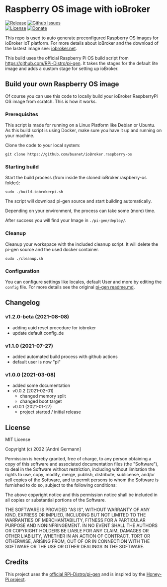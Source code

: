 # Raspberry OS image with ioBroker

[![Release](https://img.shields.io/github/v/release/buanet/ioBroker.raspberry-os)](https://github.com/buanet/ioBroker.raspberry-os/releases)
[![Github Issues](https://img.shields.io/github/issues/buanet/ioBroker.raspberry-os)](https://github.com/buanet/ioBroker.raspberry-os/issues)<br>
[![License](https://img.shields.io/github/license/buanet/ioBroker.raspberry-os)](https://github.com/buanet/ioBroker.raspberry-os/blob/master/LICENSE.md)
[![Donate](https://img.shields.io/badge/donate-paypal-blue)](https://paypal.me/buanet)

This repo is used to auto generate preconfigured Raspberry OS images for ioBroker IoT platform. For more details about ioBroker and the download of the lastest image see: [iobroker.net](https://www.iobroker.net/).

This build uses the official Raspberry Pi OS build script from https://github.com/RPi-Distro/pi-gen. It takes the stages for the default lite image and adds a custom stage for setting up ioBroker.

## Build your own Raspberry OS image
Of course you can use this code to locally build your ioBroker RaspberryPi OS image from scratch.
This is how it works.

### Prerequisites
This script is made for running on a Linux Platform like Debian or Ubuntu.
As this build script is using Docker, make sure you have it up and running on your machine. 

Clone the code to your local system:

```
git clone https://github.com/buanet/ioBroker.raspberry-os
```

### Starting build
Start the build process (from inside the cloned ioBroker.raspberry-os folder):
```
sudo ./build-iobrokerpi.sh
```
The script will download pi-gen source and start building automatically.

Depending on your environment, the process can take some (more) time.

After success you will find your Image in ```./pi-gen/deploy/```.

### Cleanup
Cleanup your workspace with the included cleanup script. It will delete the pi-gen source and the used docker container.
```
sudo ./cleanup.sh
```

### Configuration
You can configure settings like locales, default User and more by editing the ```config``` file. For more details see the original [pi-gen readme.md](https://github.com/RPi-Distro/pi-gen/blob/master/README.md).

## Changelog

### v1.2.0-beta (2021-08-08)
* adding uuid reset procedure for iobroker
* update default config_de

### v1.1.0 (2021-07-27)
* added automated build process with github actions
* default user is now "pi"

### v1.0.0 (2021-03-08)
* added some documentation
* v0.0.2 (2021-02-01)
  * changed memory split
  * changed boot target
* v0.0.1 (2021-01-27)
    * project started / initial release

## License

MIT License

Copyright (c) 2022 [André Germann]

Permission is hereby granted, free of charge, to any person obtaining a copy
of this software and associated documentation files (the "Software"), to deal
in the Software without restriction, including without limitation the rights
to use, copy, modify, merge, publish, distribute, sublicense, and/or sell
copies of the Software, and to permit persons to whom the Software is
furnished to do so, subject to the following conditions:

The above copyright notice and this permission notice shall be included in all
copies or substantial portions of the Software.

THE SOFTWARE IS PROVIDED "AS IS", WITHOUT WARRANTY OF ANY KIND, EXPRESS OR
IMPLIED, INCLUDING BUT NOT LIMITED TO THE WARRANTIES OF MERCHANTABILITY,
FITNESS FOR A PARTICULAR PURPOSE AND NONINFRINGEMENT. IN NO EVENT SHALL THE
AUTHORS OR COPYRIGHT HOLDERS BE LIABLE FOR ANY CLAIM, DAMAGES OR OTHER
LIABILITY, WHETHER IN AN ACTION OF CONTRACT, TORT OR OTHERWISE, ARISING FROM,
OUT OF OR IN CONNECTION WITH THE SOFTWARE OR THE USE OR OTHER DEALINGS IN THE
SOFTWARE.

## Credits

This project uses the [official RPi-Distro/pi-gen](https://github.com/RPi-Distro/pi-gen) and is inspired by the [Honey-Pi project](https://github.com/Honey-Pi/HoneyPi-Build-Raspbian).
